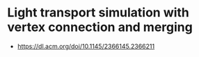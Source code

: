 # Light transport simulation with vertex connection and merging

- https://dl.acm.org/doi/10.1145/2366145.2366211